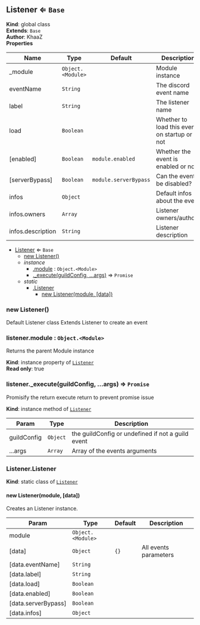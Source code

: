 <a name="Listener"></a>

## Listener ⇐ <code>Base</code>
**Kind**: global class  
**Extends**: <code>Base</code>  
**Author**: KhaaZ  
**Properties**

| Name | Type | Default | Description |
| --- | --- | --- | --- |
| _module | <code>Object.&lt;Module&gt;</code> |  | Module instance |
| eventName | <code>String</code> |  | The discord event name |
| label | <code>String</code> |  | The listener name |
| load | <code>Boolean</code> |  | Whether to load this event on startup or not |
| [enabled] | <code>Boolean</code> | <code>module.enabled</code> | Whether the event is enabled or not |
| [serverBypass] | <code>Boolean</code> | <code>module.serverBypass</code> | Can the event be disabled? |
| infos | <code>Object</code> |  | Default infos about the event |
| infos.owners | <code>Array</code> |  | Listener owners/authors |
| infos.description | <code>String</code> |  | Listener description |


* [Listener](#Listener) ⇐ <code>Base</code>
    * [new Listener()](#new_Listener_new)
    * _instance_
        * [.module](#Listener+module) : <code>Object.&lt;Module&gt;</code>
        * [._execute(guildConfig, ...args)](#Listener+_execute) ⇒ <code>Promise</code>
    * _static_
        * [.Listener](#Listener.Listener)
            * [new Listener(module, [data])](#new_Listener.Listener_new)

<a name="new_Listener_new"></a>

### new Listener()
Default Listener class
Extends Listener to create an event

<a name="Listener+module"></a>

### listener.module : <code>Object.&lt;Module&gt;</code>
Returns the parent Module instance

**Kind**: instance property of [<code>Listener</code>](#Listener)  
**Read only**: true  
<a name="Listener+_execute"></a>

### listener.\_execute(guildConfig, ...args) ⇒ <code>Promise</code>
Promisify the return execute return to prevent promise issue

**Kind**: instance method of [<code>Listener</code>](#Listener)  

| Param | Type | Description |
| --- | --- | --- |
| guildConfig | <code>Object</code> | the guildConfig or undefined if not a guild event |
| ...args | <code>Array</code> | Array of the events arguments |

<a name="Listener.Listener"></a>

### Listener.Listener
**Kind**: static class of [<code>Listener</code>](#Listener)  
<a name="new_Listener.Listener_new"></a>

#### new Listener(module, [data])
Creates an Listener instance.


| Param | Type | Default | Description |
| --- | --- | --- | --- |
| module | <code>Object.&lt;Module&gt;</code> |  |  |
| [data] | <code>Object</code> | <code>{}</code> | All events parameters |
| [data.eventName] | <code>String</code> |  |  |
| [data.label] | <code>String</code> |  |  |
| [data.load] | <code>Boolean</code> |  |  |
| [data.enabled] | <code>Boolean</code> |  |  |
| [data.serverBypass] | <code>Boolean</code> |  |  |
| [data.infos] | <code>Object</code> |  |  |

